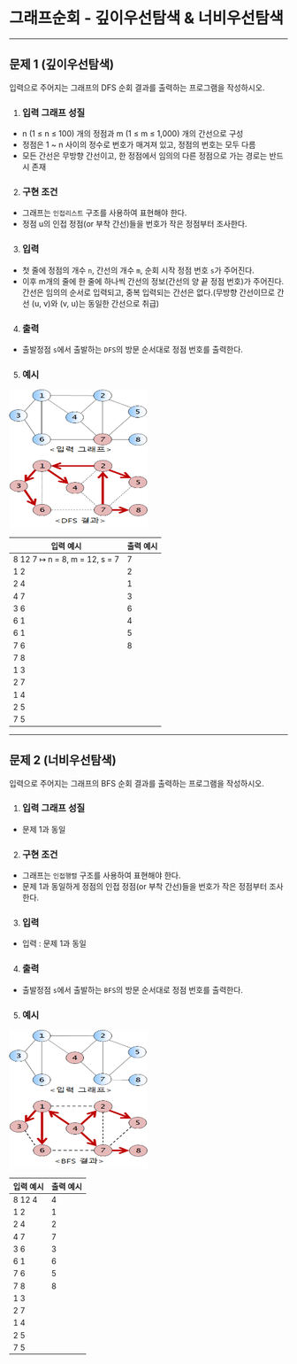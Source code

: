 <h1><strong >그래프순회 - 깊이우선탐색 & 너비우선탐색 </strong></h1>

<hr>

## 문제 1 (깊이우선탐색)
입력으로 주어지는 그래프의 DFS 순회 결과를 출력하는 프로그램을 작성하시오.

1. ### 입력 그래프 성질
- n (1 ≤ n ≤ 100) 개의 정점과 m (1 ≤ m ≤ 1,000) 개의 간선으로 구성
- 정점은 1 ~ n 사이의 정수로 번호가 매겨져 있고, 정점의 번호는 모두 다름
- 모든 간선은 무방향 간선이고, 한 정점에서 임의의 다른 정점으로 가는 경로는 반드시 존재

2. ### 구현 조건
- 그래프는 `인접리스트` 구조를 사용하여 표현해야 한다.
- 정점 u의 인접 정점(or 부착 간선)들을 번호가 작은 정점부터 조사한다.

3. ### 입력
- 첫 줄에 정점의 개수 `n`, 간선의 개수 `m`, 순회 시작 정점 번호 `s`가 주어진다.
- 이후 m개의 줄에 한 줄에 하나씩 간선의 정보(간선의 양 끝 정점 번호)가 주어진다.간선은 임의의 순서로 입력되고, 중복 입력되는 간선은 없다.(무방향 간선이므로 간선 (u, v)와 (v, u)는 동일한 간선으로 취급)

4. ### 출력
- 출발정점 `s`에서 출발하는 `DFS`의 방문 순서대로 정점 번호를 출력한다.

5. ### 예시

<img src="../Reference_img/11-1.bmp" width='250' height='250'>

|입력 예시| 출력 예시|
|---|---|
|8 12 7 ↦ n = 8, m = 12, s = 7 | 7|
|1 2| 2|
|2 4| 1|
|4 7| 3|
|3 6 | 6|
|6 1 | 4|
|6 1 | 5|
|7 6 | 8|
|7 8 | |
|1 3 | |
|2 7 | |
|1 4 | |
|2 5 | |
|7 5 | |

---

## 문제 2 (너비우선탐색)
입력으로 주어지는 그래프의 BFS 순회 결과를 출력하는 프로그램을 작성하시오.

1. ### 입력 그래프 성질
- 문제 1과 동일

2. ### 구현 조건
- 그래프는 `인접행렬` 구조를 사용하여 표현해야 한다.
- 문제 1과 동일하게 정점의 인접 정점(or 부착 간선)들을 번호가 작은 정점부터 조사한다.

3. ### 입력
- 입력 : 문제 1과 동일

4. ### 출력
- 출발정점 `s`에서 출발하는 `BFS`의 방문 순서대로 정점 번호를 출력한다.

5. ### 예시

<img src="../Reference_img/11-2.bmp" width='250' height='250'>

|입력 예시| 출력 예시|
|---|---|
|8 12 4|4
|1 2|1|
|2 4|2|
|4 7|7|
|3 6|3|
|6 1|6|
|7 6|5|
|7 8|8|
|1 3||
|2 7||
|1 4||
|2 5||
|7 5||
